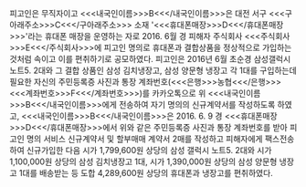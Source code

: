 피고인은 무직자이고 <<<내국인이름>>>B<<</내국인이름>>>은 대전 서구 <<<구아래주소>>>C<<</구아래주소>>> 소재 '<<<휴대폰매장>>>D<<</휴대폰매장>>>'라는 휴대폰 매장을 운영하는 자로 2016. 6월 경 피해자 주식회사 <<<주식회사>>>E<<</주식회사>>>에 피고인 명의로 휴대폰과 결합상품을 정상적으로 가입하는 것처럼 속이고 이를 편취하기로 공모하였다.
피고인은 2016년 6월 초순경 삼성갤럭시 노트5. 2대와 그 결합 상품인 삼성 김치냉장고, 삼성 양문형 냉장고 각 1대를 구입하는데 필요한 자신의 주민등록증 사진과 통장 계좌번호(<<<은행>>>농협<<</은행>>> <<<계좌번호>>>F<<</계좌번호>>>)를 카카오톡으로 위 <<<내국인이름>>>B<<</내국인이름>>>에게 전송하여 자기 명의의 신규계약서를 작성하도록 하였고, <<<내국인이름>>>B<<</내국인이름>>>은 2016. 6. 9 경 <<<휴대폰매장>>>D<<</휴대폰매장>>>에서 위와 같은 주민등록증 사진과 통장 계좌번호를 받아 피고인 명의 서비스 신규계약서 및 할부매매 계약서 2매를 작성하고 피해자에게 팩스전송하여 신규가입한 다음 시가 1,799,600원 상당의 삼성 갤럭시 노트5. 2대와 시가 1,100,000원 상당의 삼성 김치냉장고 1대, 시가 1,390,000원 상당의 삼성 양문형 냉장고 1대를 배송받는 등 도합 4,289,600원 상당의 휴대폰과 냉장고를 편취하였다.